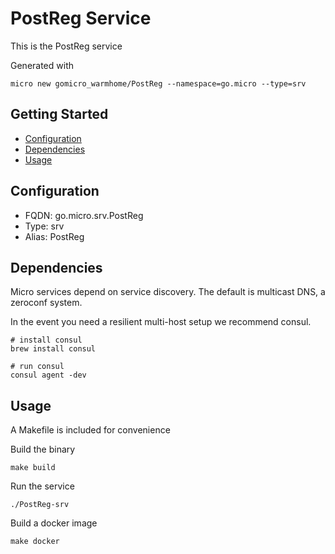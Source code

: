 # PostReg Service

This is the PostReg service

Generated with

```
micro new gomicro_warmhome/PostReg --namespace=go.micro --type=srv
```

## Getting Started

- [Configuration](#configuration)
- [Dependencies](#dependencies)
- [Usage](#usage)

## Configuration

- FQDN: go.micro.srv.PostReg
- Type: srv
- Alias: PostReg

## Dependencies

Micro services depend on service discovery. The default is multicast DNS, a zeroconf system.

In the event you need a resilient multi-host setup we recommend consul.

```
# install consul
brew install consul

# run consul
consul agent -dev
```

## Usage

A Makefile is included for convenience

Build the binary

```
make build
```

Run the service
```
./PostReg-srv
```

Build a docker image
```
make docker
```